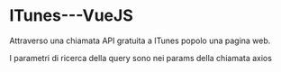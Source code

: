 # ITunes---VueJS

Attraverso una chiamata API gratuita a ITunes
popolo una pagina web.

I parametri di ricerca della query sono nei params della chiamata axios
